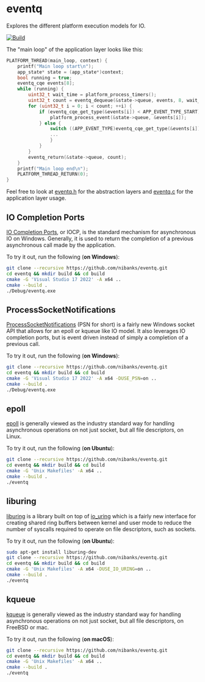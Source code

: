 # eventq

Explores the different platform execution models for IO.

[![Build](https://github.com/nibanks/eventq/actions/workflows/build.yml/badge.svg)](https://github.com/nibanks/eventq/actions/workflows/build.yml)

The "main loop" of the application layer looks like this:

```c
PLATFORM_THREAD(main_loop, context) {
    printf("Main loop start\n");
    app_state* state = (app_state*)context;
    bool running = true;
    eventq_cqe events[8];
    while (running) {
        uint32_t wait_time = platform_process_timers();
        uint32_t count = eventq_dequeue(&state->queue, events, 8, wait_time);
        for (uint32_t i = 0; i < count; ++i) {
            if (eventq_cqe_get_type(&events[i]) < APP_EVENT_TYPE_START) {
                platform_process_event(&state->queue, &events[i]);
            } else {
                switch ((APP_EVENT_TYPE)eventq_cqe_get_type(&events[i])) {
                ...
                }
            }
        }
        eventq_return(&state->queue, count);
    }
    printf("Main loop end\n");
    PLATFORM_THREAD_RETURN(0);
}
```

Feel free to look at [eventq.h](./eventq.h) for the abstraction layers and [eventq.c](./eventq.c) for the application layer usage.

## IO Completion Ports

[IO Completion Ports](https://docs.microsoft.com/en-us/windows/win32/fileio/i-o-completion-ports), or IOCP, is the standard mechanism for asynchronous IO on Windows. Generally, it is used to return the completion of a previous asynchronous call made by the application.

To try it out, run the following (**on Windows**):

```Bash
git clone --recursive https://github.com/nibanks/eventq.git
cd eventq && mkdir build && cd build
cmake -G 'Visual Studio 17 2022' -A x64 ..
cmake --build .
./Debug/eventq.exe
```

## ProcessSocketNotifications

[ProcessSocketNotifications](https://docs.microsoft.com/en-us/windows/win32/api/winsock2/nf-winsock2-processsocketnotifications) (PSN for short) is a fairly new Windows socket API that allows for an epoll or kqueue like IO model. It also leverages IO completion ports, but is event driven instead of simply a completion of a previous call.

To try it out, run the following (**on Windows**):

```Bash
git clone --recursive https://github.com/nibanks/eventq.git
cd eventq && mkdir build && cd build
cmake -G 'Visual Studio 17 2022' -A x64 -DUSE_PSN=on ..
cmake --build .
./Debug/eventq.exe
```

## epoll

[epoll](https://man7.org/linux/man-pages/man7/epoll.7.html) is generally viewed as the industry standard way for handling asynchronous operations on not just socket, but all file descriptors, on Linux.

To try it out, run the following (**on Ubuntu**):

```Bash
git clone --recursive https://github.com/nibanks/eventq.git
cd eventq && mkdir build && cd build
cmake -G 'Unix Makefiles' -A x64 ..
cmake --build .
./eventq
```

## liburing

[liburing](https://github.com/axboe/liburing#readme) is a library built on top of [io_uring](https://kernel.dk/io_uring.pdf) which is a fairly new interface for creating shared ring buffers between kernel and user mode to reduce the number of syscalls required to operate on file descriptors, such as sockets.

To try it out, run the following (**on Ubuntu**):

```Bash
sudo apt-get install liburing-dev
git clone --recursive https://github.com/nibanks/eventq.git
cd eventq && mkdir build && cd build
cmake -G 'Unix Makefiles' -A x64 -DUSE_IO_URING=on ..
cmake --build .
./eventq
```

## kqueue

[kqueue](https://man.openbsd.org/kqueue.2) is generally viewed as the industry standard way for handling asynchronous operations on not just socket, but all file descriptors, on FreeBSD or mac.

To try it out, run the following (**on macOS**):

```Bash
git clone --recursive https://github.com/nibanks/eventq.git
cd eventq && mkdir build && cd build
cmake -G 'Unix Makefiles' -A x64 ..
cmake --build .
./eventq
```
